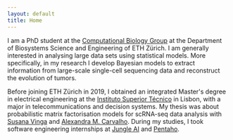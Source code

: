 ```yaml
---
layout: default
title: Home
---
```

I am a PhD student at the [Computational Biology Group](https://bsse.ethz.ch/cbg) at the Department of Biosystems Science and Engineering of ETH Zürich. I am generally interested in analysing large data sets using statistical models. More specifically, in my research I develop Bayesian models to extract information from large-​scale single-​cell sequencing data and reconstruct the evolution of tumors.

Before joining ETH Zürich in 2019, I obtained an integrated Master's degree in electrical engineering at the [Instituto Superior Técnico](https://tecnico.ulisboa.pt/en/) in Lisbon, with a major in telecommunications and decision systems. My thesis was about probabilistic matrix factorisation models for scRNA-seq data analysis with [Susana Vinga](http://web.ist.utl.pt/susanavinga/) and [Alexandra M. Carvalho](http://www.lx.it.pt/~asmc/). During my studies, I took software engineering internships at [Jungle AI](https://www.jungle.ai/) and [Pentaho](https://www.hitachivantara.com/en-us/products/data-management-analytics.html).
